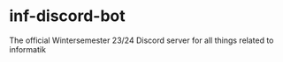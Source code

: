 # inf-discord-bot

The official Wintersemester 23/24 Discord server for all things related to informatik